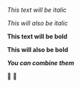 *This text will be italic*

_This will also be italic_

**This text will be bold**

__This will also be bold__

**_You can combine them_**


:blue_heart:
:deciduous_tree:
